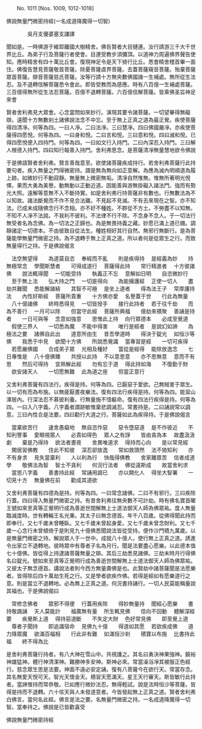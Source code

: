 ﻿　　No. 1011 [Nos. 1009, 1012-1018]

佛說無量門微密持經(一名成道降魔得一切智)

　　　　吳月支優婆塞支謙譯


聞如是。一時佛游于維耶離國大樹精舍。佛告賢者大目揵連。汝行請游三千大千世界比丘。為弟子行及菩薩行者使會。目連受教步須彌頂。以道神力周遍佛界聲告使知。應時精舍有四十萬比丘會。復現神足令是天下猗行比丘。悉會精舍稽首畢一面住。佛復告慧見菩薩敬首菩薩。除憂菩薩虞界菩薩。去蓋菩薩窺音菩薩。殆棄菩薩眾首菩薩。辯音菩薩慈氏菩薩。汝等行請十方無央數佛國諸一生補處。無所從生法忍。及不退轉信解菩薩悉令會此。即皆受教而為感應。時有八百億一生補處菩薩。三百億得無所從生法忍菩薩。百億不退轉菩薩。六百億信解菩薩。皆乘佛圣旨神足來會

賢者舍利弗見大眾會。心念當問如來妙行。演現其要令諸菩薩。一切望畢得無礙辯。遠聞十方無數剎土諸佛說法念不中忘。至于無上正真之道為最正覺。疾使菩薩得四清凈。何等為四。一曰人凈。二曰法凈。三曰慧凈。四曰佛國嚴凈。亦疾使菩薩得四愿悅。何等為四。一曰身和悅。二曰言和悅。三曰意和悅。四曰滅和悅。已得四愿悅便入四持門。何等為四。一曰如文行入持門。二曰內深忍入持門。三曰解人根德入持門。四曰知行報善入持門。舍利弗思念。是菩薩清凈無量慧地欲令佛說

于是佛語賢者舍利弗。贊言善哉意至。欲使諸菩薩疾成持行。若舍利弗菩薩行此持要句者。疾入無量之門得微密持。謂是無為無向如正意解。為應為滅內明順道為履上跡。如微妙行不動寂靜。無量無上微密無垢。清凈自然惟無。惟無所著明光悅懌。果而大勇為美譽。動無動以正動近道。因能善與游無掛礙入諸法門。強而有勢光大照。遠解等意無不入不斷持實。如是舍利弗行持菩薩非有數也。行無數法為不以知故。諸法斷覺而不作不見合法離。不見起不見滅。不有去來現在之智。亦不知法。已成未成隨佛念行不念相。亦不好不種姓。不群從不方土。不勞盡不以知無。不知不人凈不法說。不我利不彼利。不法律不行不除。不念身不念人。于一切法行無受者名為念佛。為一切法之正歸也。為是無畏持義之藏。妙愿已滿上道已備。調靜諸定一切德本。不由彼致自從法生。種姓相好其行自然。無邪行無斷行。是為菩薩能學無量門微密之持。為不退轉于無上正真之道。所以者何是從眾生之行。而致無量得行之持。于是佛說偈言

　法空無望得　　為道莫自恣
　奉經而不亂　　則是疾得持
　是經義為妙　　持無極常念
　學聞斯慧者　　可得成道行
　菩薩得此持　　常行精進者
　十方彼諸佛　　說法輒得聞
　一切能受持　　執義正不忘
　意解如日明　　自恣微妙行
　至于無上法　　弘大持之門
　一切是得向　　為能擁護經
　正使一切人　　盡劫共難聞
　悉能解諸結　　其智不可極
　是坐上道者　　得為法王子
　常厚護持法　　內性好斯經
　菩薩所貴重　　十方佛亦愛
　名譽蓋于世　　行此為無量
　八十億諸佛　　終時悉得見
　一切皆授手　　接行此持者
　若于往千劫　　而為不善行
　一月可以除　　但當守此經
　菩薩所興福　　億劫來積聚
　善誦是持者　　一日可與等
　念意如強意　　思惟此上持
　向行眾德本　　必成至覺道
　假使三界人　　一切悉為魔
　不能中得害　　唯行是經者
　是說幻如諦　　為極法之要
　諸佛自此出　　道意所由生
　昔吾學道時　　得決于錠光
　如恒沙等佛　　我悉于中見
　欲聞十方佛　　所說悉覺識
　當專習是經　　一切可疾得
　若愿嚴佛國　　合成弟子眾
　光相及種好　　當從是經得
　能除放逸念　　七日專惟是
　八十億佛臻　　共授以此持
　不以意思意　　亦不思無意
　意而不有思　　然后可得持
　宜熟解此經　　勿有忘于道
　得此持如海　　不復勤于財
　欲安諸天人　　一切愿無難
　此為道之座　　但當正意行　

又舍利弗菩薩有四法行。疾得是持。何等為四。已厭惡于愛欲。己無賊害于眾生。以一切有而為布施。以無疲厭晝夜樂法。復有四法行疾得是持。何等為四。能習山澤居內。行深法忍不慕彼利養。行無量施不惜軀命。復有四法行疾得是持。何等為四。一曰入八字義。八字義者謂跡敏惟棄悲調滅忍。常書持是。二曰誦說常以調意。三曰內性合是法要。四曰勸行大道之行。菩薩如此為疾得持。于是佛說偈言

　當棄欲苦行　　速舍愚癡地
　無自恣作惡　　惡令墮惡道
　是不作彼近　　不知利譽事
　愛眼視眾人　　必貴如得色
　眾人之有諍　　皆由貪為本
　故盡汲汲劇　　棄是乃得持
　欲法者晝夜　　舍異唯道求
　得持而心向　　是以常見經
　閑居習佛教　　住此不知彼
　深忍卻放逸　　常如救頭然
　法不猗知利　　亦不有身求
　見失當棄利　　人以利為行
　快哉得佛教　　舍家離眾苦
　信者成道學　　敬佛法為智
　智士不貪利　　何況行法者
　佛從遠斯成　　故當舍利求
　當思八字義　　善書持此經
　常誦用調已　　亦以開化人
　得坐大智署　　一切見十方
　無量佛在前　　勸成其道欲　

又舍利弗菩薩有四德為是持。何等為四。一曰常念諸佛。二曰不有邪行。三曰疾除行蓋。四曰得入無量門微密之持。有昔舍利弗往無央數不可計劫。時有佛名寶首曜王號如來至真等正覺明行成為善逝世間解無上士道法御天人師為佛眾祐。度人無量臨滅度時。世有轉輪王名光秉。其太子曰無念德首。年千八百歲。從佛得聞此持而即奉行。又七千歲未曾睡臥。又七千歲未曾起身愛。又七千歲未曾念財利。又七千歲一心念行未曾傾倚于是則見九十億佛悉聞說法皆從受持。便作沙門積九萬歲。以是無量門微密之持。解說眾人于一世中。成就八十億人。使行無上正真之道。誘進令出家立不退轉地。彼時眾中有尊者子名為月行。聞是法要盡心愿樂。以此德本值七十億佛。皆從得上持逮諸菩薩無量之辯。其后三劫悉見諸佛。三劫末時月行得佛名曰錠光。號如來至真等正覺明行成為善逝世間解無上士道法御天人師為佛眾祐。又彼太子無念德首。講說法者則今西方無量壽佛是也。此賢劫中諸菩薩聞是法愿樂者。皆得除后四十萬劫生死之行。又是學者欲疾作佛。若得是經如有愿樂道行之意。則是當立不退轉地。必為無上正真之道。何況書持誦行。一切人民莫能稱量說其福也。于是佛說偈曰

　常修念佛者　　眾邪不得便
　行蓋用疾除　　得妙無量持
　聞經心愿樂　　書持敬諷誦
　天人莫能計　　福廣無有量
　所生輒見佛　　信向不回動
　體解深經要　　疾覺斯上道
　得持惡道斷　　不失定大財
　色好常見佛　　即至覺上道
　尊者子聞持　　即追識宿命
　見佛九十億　　得道如其愿
　若欲疾成佛　　道力降眾魔
　欲滿百福相　　行此非有難
　如滿恒沙剎　　積寶以布施
　比書持此福　　終不得為比　

是舍利弗菩薩行持者。有八大神在雪山中。共視護之。其名曰勇決神果強神。饒裕神雄猛神。體行神清潔神。難勝神多安神。斯神必來。常當澡浴凈其被服正色經行。慈念眾生思是法要。神面不遠必安定誦。復有八菩薩今在欲行天。常當存念。其名無愛天悅可天。智光天懷金天。積習天愿滿天。星王天行審天。斯皆敏行此持者。當諦惟持而常恭敬。已如應行微妙法忍。無得輕試。說是法時恒沙等菩薩。皆得是持而不退轉。六十垓天與人未發道意者。今皆發起無上正真之道。賢者舍利弗白佛言。當何名此經。佛言是法之要。名無量門微密之持。一名成道降魔得一切智。當奉持之。佛說是已皆歡喜受

佛說無量門微密持經
